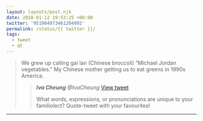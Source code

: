 ```yaml
---
layout: layouts/post.njk
date: 2018-01-12 19:53:25 +00:00
twitter: '951904973461204992'
permalink: /status/{{ twitter }}/
tags: 
  - tweet
  - qt
---
```


> We grew up calling gai lan (Chinese broccoli) “Michael Jordan vegetables.” My Chinese mother getting us to eat greens in 1990s America. 
> 
> > <cite>**Iva Cheung** @IvaCheung</cite> [View tweet](https://twitter.com/IvaCheung/status/951219131189047296)
> > 
> > What words, expressions, or pronunciations are unique to your familiolect? Quote-tweet with your favourites!

---
